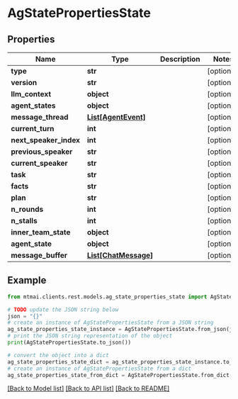 # AgStatePropertiesState


## Properties

Name | Type | Description | Notes
------------ | ------------- | ------------- | -------------
**type** | **str** |  | [optional] 
**version** | **str** |  | [optional] 
**llm_context** | **object** |  | [optional] 
**agent_states** | **object** |  | [optional] 
**message_thread** | [**List[AgentEvent]**](AgentEvent.md) |  | [optional] 
**current_turn** | **int** |  | [optional] 
**next_speaker_index** | **int** |  | [optional] 
**previous_speaker** | **str** |  | [optional] 
**current_speaker** | **str** |  | [optional] 
**task** | **str** |  | [optional] 
**facts** | **str** |  | [optional] 
**plan** | **str** |  | [optional] 
**n_rounds** | **int** |  | [optional] 
**n_stalls** | **int** |  | [optional] 
**inner_team_state** | **object** |  | [optional] 
**agent_state** | **object** |  | [optional] 
**message_buffer** | [**List[ChatMessage]**](ChatMessage.md) |  | [optional] 

## Example

```python
from mtmai.clients.rest.models.ag_state_properties_state import AgStatePropertiesState

# TODO update the JSON string below
json = "{}"
# create an instance of AgStatePropertiesState from a JSON string
ag_state_properties_state_instance = AgStatePropertiesState.from_json(json)
# print the JSON string representation of the object
print(AgStatePropertiesState.to_json())

# convert the object into a dict
ag_state_properties_state_dict = ag_state_properties_state_instance.to_dict()
# create an instance of AgStatePropertiesState from a dict
ag_state_properties_state_from_dict = AgStatePropertiesState.from_dict(ag_state_properties_state_dict)
```
[[Back to Model list]](../README.md#documentation-for-models) [[Back to API list]](../README.md#documentation-for-api-endpoints) [[Back to README]](../README.md)


